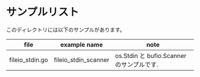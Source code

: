 # サンプルリスト

このディレクトリには以下のサンプルがあります。

|file|example name|note|
|----|------------|----|
|fileio\_stdin.go|fileio\_stdin\_scanner|os.Stdin と bufio.Scanner のサンプルです.|
